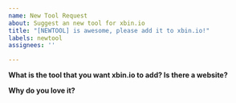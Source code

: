 ```yaml
---
name: New Tool Request
about: Suggest an new tool for xbin.io
title: "[NEWTOOL] is awesome, please add it to xbin.io!"
labels: newtool
assignees: ''

---
```


**What is the tool that you want xbin.io to add? Is there a website?**


**Why do you love it?**
